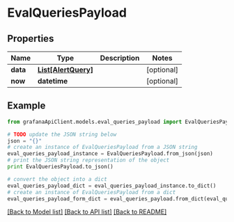 # EvalQueriesPayload


## Properties
Name | Type | Description | Notes
------------ | ------------- | ------------- | -------------
**data** | [**List[AlertQuery]**](AlertQuery.md) |  | [optional] 
**now** | **datetime** |  | [optional] 

## Example

```python
from grafanaApiClient.models.eval_queries_payload import EvalQueriesPayload

# TODO update the JSON string below
json = "{}"
# create an instance of EvalQueriesPayload from a JSON string
eval_queries_payload_instance = EvalQueriesPayload.from_json(json)
# print the JSON string representation of the object
print EvalQueriesPayload.to_json()

# convert the object into a dict
eval_queries_payload_dict = eval_queries_payload_instance.to_dict()
# create an instance of EvalQueriesPayload from a dict
eval_queries_payload_form_dict = eval_queries_payload.from_dict(eval_queries_payload_dict)
```
[[Back to Model list]](../README.md#documentation-for-models) [[Back to API list]](../README.md#documentation-for-api-endpoints) [[Back to README]](../README.md)


